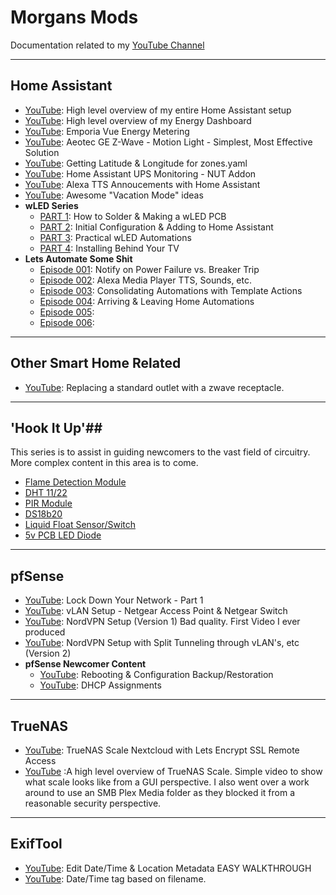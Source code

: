 # Morgans Mods
Documentation related to my [YouTube Channel](https://www.youtube.com/@morgansmodifications)
___
## Home Assistant
- [YouTube](https://www.youtube.com/watch?v=zdTaFIKCRSE&): High level overview of my entire Home Assistant setup
- [YouTube](https://youtu.be/uhSoSi3-zec): High level overview of my Energy Dashboard
- [YouTube](https://www.youtube.com/watch?v=MkGi_UyWSZc): Emporia Vue Energy Metering
- [YouTube](https://youtu.be/hCSlaGx6cOY): Aeotec GE Z-Wave - Motion Light - Simplest, Most Effective Solution
- [YouTube](https://youtu.be/ZwLyuxBo-Ak): Getting Latitude & Longitude for zones.yaml
- [YouTube](https://youtu.be/bTwr26n60qs): Home Assistant UPS Monitoring - NUT Addon
- [YouTube](https://youtu.be/lZpcyu9rnXo): Alexa TTS Annoucements with Home Assistant
- [YouTube](https://youtu.be/xBMB5lnowV0): Awesome "Vacation Mode" ideas
- **wLED Series**
    - [PART 1](https://youtu.be/p0aCSAK2XgU): How to Solder & Making a wLED PCB
    - [PART 2](https://youtu.be/viOEqBg-NKY): Initial Configuration & Adding to Home Assistant
    - [PART 3](https://youtu.be/vArEWx7FFKU): Practical wLED Automations
    - [PART 4](https://youtu.be/SldYRGn0RMQ): Installing Behind Your TV
- **Lets Automate Some Shit**
    - [Episode 001](https://www.youtube.com/watch?v=DhMPdDYdenQ): Notify on Power Failure vs. Breaker Trip
    - [Episode 002](https://youtu.be/iAMhhPdIRdQ): Alexa Media Player TTS, Sounds, etc.
    - [Episode 003](): Consolidating Automations with Template Actions
    - [Episode 004](https://youtu.be/Eern8fhgBBE): Arriving & Leaving Home Automations
    - [Episode 005](): 
    - [Episode 006]():
___
## Other Smart Home Related
- [YouTube](https://www.youtube.com/watch?v=BoiBjb1yXNE): Replacing a standard outlet with a zwave receptacle.
___
## 'Hook It Up'##
This series is to assist in guiding newcomers to the vast field of circuitry. More complex content in this area is to come.
- [Flame Detection Module](https://youtu.be/XGepcEp8_DE)
- [DHT 11/22](https://youtu.be/e69YjRSEMaA)
- [PIR Module](https://youtu.be/sSLMWaQGc-I)
- [DS18b20](https://youtu.be/7f_nWqOWWUM)
- [Liquid Float Sensor/Switch](https://youtu.be/Rn_751vr8yQ)
- [5v PCB LED Diode](https://youtu.be/Lcz_Uxfc-H4)
___
## pfSense
- [YouTube](https://youtu.be/fp8edzQUDU4): Lock Down Your Network - Part 1
- [YouTube](https://www.youtube.com/watch?v=Ao0rXqbJZ-E): vLAN Setup - Netgear Access Point & Netgear Switch
- [YouTube](https://youtu.be/zO6BN5mbGQ4): NordVPN Setup (Version 1) Bad quality. First Video I ever produced
- [YouTube](https://youtu.be/AouyT76yMmU): NordVPN Setup with Split Tunneling through vLAN's, etc (Version 2) 
- **pfSense Newcomer Content**
  - [YouTube](https://www.youtube.com/watch?v=SrPGlDmDGPc): Rebooting & Configuration Backup/Restoration
  - [YouTube](https://studio.youtube.com/video/GNvGwXK6kAo): DHCP Assignments

___
## TrueNAS
- [YouTube](https://www.youtube.com/watch?v=3LxhyhNm9e0): TrueNAS Scale Nextcloud with Lets Encrypt SSL Remote Access
- [YouTube](https://www.youtube.com/watch?v=uGc2EasiOYg) :A high level overview of TrueNAS Scale. Simple video to show what scale looks like from a GUI perspective. I also went over a work around to use an SMB Plex Media folder as they blocked it from a reasonable security perspective. 
___
## ExifTool
- [YouTube](https://youtu.be/z1QJK8ZJa5U): Edit Date/Time & Location Metadata EASY WALKTHROUGH
- [YouTube](https://youtu.be/0O9oQFjb9E0): Date/Time tag based on filename.
